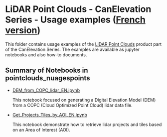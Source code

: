 # LiDAR Point Clouds - CanElevation Series - Usage examples ([French version](./README_FR.md))

This folder contains usage examples of the [LiDAR Point Clouds](https://open.canada.ca/data/en/dataset/7069387e-9986-4297-9f55-0288e9676947) product part of the CanElevation Series. The examples are available as jupyter notebooks and also how-to documents.

## Summary of Notebooks in pointclouds_nuagespoints

* [DEM_from_COPC_lidar_EN.ipynb](./DEM_from_COPC_lidar_EN.ipynb)

  This notebook focused on generating a Digital Elevation Model (DEM) from a COPC (Cloud Optimized Point Cloud) lidar data file.

* [Get_Projects_Tiles_by_AOI_EN.ipynb](./Get_Projects_Tiles_by_AOI_EN.ipynb)

  This notebook demonstrate how to retrieve lidar projects and tiles based on an Area of Interest (AOI).

